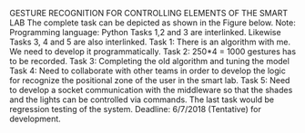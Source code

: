 GESTURE RECOGNITION FOR CONTROLLING ELEMENTS OF THE SMART LAB
The complete task can be depicted as shown in the Figure below.
Note: Programming language: Python
Tasks 1,2 and 3 are interlinked. Likewise Tasks 3, 4 and 5 are also interlinked.
Task 1: There is an algorithm with me. We need to develop it programmatically.
Task 2: 250*4 = 1000 gestures has to be recorded.
Task 3: Completing the old algorithm and tuning the model
Task 4: Need to collaborate with other teams in order to develop the logic for recognize the positional
zone of the user in the smart lab.
Task 5: Need to develop a socket communication with the middleware so that the shades and the lights
can be controlled via commands.
The last task would be regression testing of the system.
Deadline: 6/7/2018 (Tentative) for development.
